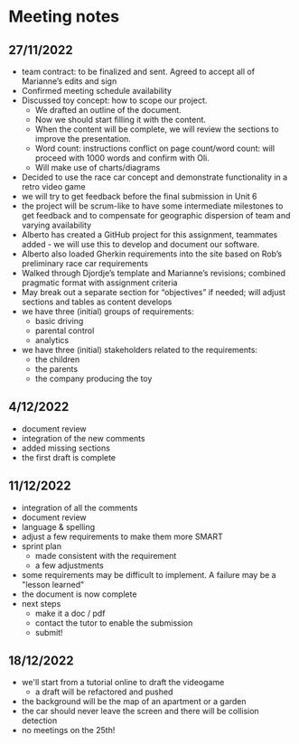 # Meeting notes
## 27/11/2022
- team contract: to be finalized and sent. Agreed to accept all of Marianne’s edits and sign
- Confirmed meeting schedule availability
- Discussed toy concept: how to scope our project.
  - We drafted an outline of the document.
  - Now we should start filling it with the content.
  - When the content will be complete, we will review the sections to improve the presentation.
  - Word count: instructions conflict on page count/word count: will proceed with 1000 words and confirm with Oli.
  - Will make use of charts/diagrams
- Decided to use the race car concept and demonstrate functionality in a retro video game
- we will try to get feedback before the final submission in Unit 6
- the project will be scrum-like to have some intermediate milestones to get feedback and to compensate for geographic dispersion of team and varying availability
- Alberto has created a GitHub project for this assignment, teammates added - we will use this to develop and document our software. 
- Alberto also loaded Gherkin requirements into the site based on Rob’s preliminary race car requirements
- Walked through Djordje’s template and Marianne’s revisions; combined pragmatic format with assignment criteria
- May break out a separate section for “objectives” if needed; will adjust sections and tables as content develops
- we have three (initial) groups of requirements:
  - basic driving
  - parental control
  - analytics
- we have three (initial) stakeholders related to the requirements:
  - the children
  - the parents
  - the company producing the toy

## 4/12/2022
- document review
- integration of the new comments
- added missing sections
- the first draft is complete

## 11/12/2022
- integration of all the comments
- document review
- language & spelling
- adjust a few requirements to make them more SMART
- sprint plan
  - made consistent with the requirement
  - a few adjustments
- some requirements may be difficult to implement. A failure may be a "lesson learned"
- the document is now complete
- next steps
  - make it a doc / pdf
  - contact the tutor to enable the submission
  - submit!

## 18/12/2022
- we'll start from a tutorial online to draft the videogame
  - a draft will be refactored and pushed
- the background will be the map of an apartment or a garden
- the car should never leave the screen and there will be collision detection
- no meetings on the 25th!